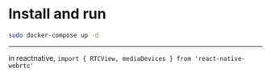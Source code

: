 # Install and run
```sh
sudo docker-compose up -d
```

---

in reactnative, `import { RTCView, mediaDevices } from 'react-native-webrtc'`
